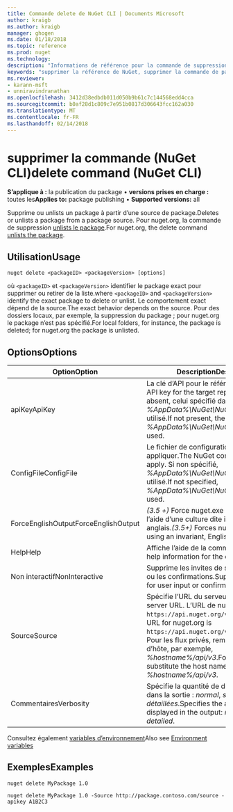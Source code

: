 ```yaml
---
title: Commande delete de NuGet CLI | Documents Microsoft
author: kraigb
ms.author: kraigb
manager: ghogen
ms.date: 01/18/2018
ms.topic: reference
ms.prod: nuget
ms.technology: 
description: "Informations de référence pour la commande de suppression de nuget.exe"
keywords: "supprimer la référence de NuGet, supprimer la commande de package"
ms.reviewer:
- karann-msft
- unniravindranathan
ms.openlocfilehash: 3412d38edbdb011d050b9b61c7c144568edd4cca
ms.sourcegitcommit: b0af28d1c809c7e951b0817d306643fcc162a030
ms.translationtype: MT
ms.contentlocale: fr-FR
ms.lasthandoff: 02/14/2018
---
```

# <a name="delete-command-nuget-cli"></a><span data-ttu-id="8ddca-104">supprimer la commande (NuGet CLI)</span><span class="sxs-lookup"><span data-stu-id="8ddca-104">delete command (NuGet CLI)</span></span>

<span data-ttu-id="8ddca-105">**S’applique à :** la publication du package &bullet; **versions prises en charge :** toutes les</span><span class="sxs-lookup"><span data-stu-id="8ddca-105">**Applies to:** package publishing &bullet; **Supported versions:** all</span></span>

<span data-ttu-id="8ddca-106">Supprime ou unlists un package à partir d’une source de package.</span><span class="sxs-lookup"><span data-stu-id="8ddca-106">Deletes or unlists a package from a package source.</span></span> <span data-ttu-id="8ddca-107">Pour nuget.org, la commande de suppression [unlists le package](../policies/deleting-packages.md).</span><span class="sxs-lookup"><span data-stu-id="8ddca-107">For nuget.org, the delete command [unlists the package](../policies/deleting-packages.md).</span></span>

## <a name="usage"></a><span data-ttu-id="8ddca-108">Utilisation</span><span class="sxs-lookup"><span data-stu-id="8ddca-108">Usage</span></span>

```cli
nuget delete <packageID> <packageVersion> [options]
```

<span data-ttu-id="8ddca-109">où `<packageID>` et `<packageVersion>` identifier le package exact pour supprimer ou retirer de la liste.</span><span class="sxs-lookup"><span data-stu-id="8ddca-109">where `<packageID>` and `<packageVersion>` identify the exact package to delete or unlist.</span></span> <span data-ttu-id="8ddca-110">Le comportement exact dépend de la source.</span><span class="sxs-lookup"><span data-stu-id="8ddca-110">The exact behavior depends on the source.</span></span> <span data-ttu-id="8ddca-111">Pour des dossiers locaux, par exemple, la suppression du package ; pour nuget.org le package n’est pas spécifié.</span><span class="sxs-lookup"><span data-stu-id="8ddca-111">For local folders, for instance, the package is deleted; for nuget.org the package is unlisted.</span></span>

## <a name="options"></a><span data-ttu-id="8ddca-112">Options</span><span class="sxs-lookup"><span data-stu-id="8ddca-112">Options</span></span>

| <span data-ttu-id="8ddca-113">Option</span><span class="sxs-lookup"><span data-stu-id="8ddca-113">Option</span></span> | <span data-ttu-id="8ddca-114">Description</span><span class="sxs-lookup"><span data-stu-id="8ddca-114">Description</span></span> |
| --- | --- |
| <span data-ttu-id="8ddca-115">apiKey</span><span class="sxs-lookup"><span data-stu-id="8ddca-115">ApiKey</span></span> | <span data-ttu-id="8ddca-116">La clé d’API pour le référentiel cible.</span><span class="sxs-lookup"><span data-stu-id="8ddca-116">The API key for the target repository.</span></span> <span data-ttu-id="8ddca-117">Si absent, celui spécifié dans *%AppData%\NuGet\NuGet.Config* est utilisé.</span><span class="sxs-lookup"><span data-stu-id="8ddca-117">If not present, the one specified in *%AppData%\NuGet\NuGet.Config* is used.</span></span> |
| <span data-ttu-id="8ddca-118">ConfigFile</span><span class="sxs-lookup"><span data-stu-id="8ddca-118">ConfigFile</span></span> | <span data-ttu-id="8ddca-119">Le fichier de configuration NuGet à appliquer.</span><span class="sxs-lookup"><span data-stu-id="8ddca-119">The NuGet configuration file to apply.</span></span> <span data-ttu-id="8ddca-120">Si non spécifié, *%AppData%\NuGet\NuGet.Config* est utilisé.</span><span class="sxs-lookup"><span data-stu-id="8ddca-120">If not specified, *%AppData%\NuGet\NuGet.Config* is used.</span></span> |
| <span data-ttu-id="8ddca-121">ForceEnglishOutput</span><span class="sxs-lookup"><span data-stu-id="8ddca-121">ForceEnglishOutput</span></span> | <span data-ttu-id="8ddca-122">*(3.5 +)*  Force nuget.exe pour exécuter à l’aide d’une culture dite indifférente, en anglais.</span><span class="sxs-lookup"><span data-stu-id="8ddca-122">*(3.5+)* Forces nuget.exe to run using an invariant, English-based culture.</span></span> |
| <span data-ttu-id="8ddca-123">Help</span><span class="sxs-lookup"><span data-stu-id="8ddca-123">Help</span></span> | <span data-ttu-id="8ddca-124">Affiche l’aide de la commande.</span><span class="sxs-lookup"><span data-stu-id="8ddca-124">Displays help information for the command.</span></span> |
| <span data-ttu-id="8ddca-125">Non interactif</span><span class="sxs-lookup"><span data-stu-id="8ddca-125">NonInteractive</span></span> | <span data-ttu-id="8ddca-126">Supprime les invites de saisie utilisateur ou les confirmations.</span><span class="sxs-lookup"><span data-stu-id="8ddca-126">Suppresses prompts for user input or confirmations.</span></span> |
| <span data-ttu-id="8ddca-127">Source</span><span class="sxs-lookup"><span data-stu-id="8ddca-127">Source</span></span> | <span data-ttu-id="8ddca-128">Spécifie l’URL du serveur.</span><span class="sxs-lookup"><span data-stu-id="8ddca-128">Specifies the server URL.</span></span> <span data-ttu-id="8ddca-129">L’URL de nuget.org est `https://api.nuget.org/v3/index.json`.</span><span class="sxs-lookup"><span data-stu-id="8ddca-129">The URL for nuget.org is `https://api.nuget.org/v3/index.json`.</span></span> <span data-ttu-id="8ddca-130">Pour les flux privés, remplacez le nom d’hôte, par exemple, *%hostname%/api/v3*.</span><span class="sxs-lookup"><span data-stu-id="8ddca-130">For private feeds, substitute the host name, for example, *%hostname%/api/v3*.</span></span> |
| <span data-ttu-id="8ddca-131">Commentaires</span><span class="sxs-lookup"><span data-stu-id="8ddca-131">Verbosity</span></span> | <span data-ttu-id="8ddca-132">Spécifie la quantité de détails affichés dans la sortie : *normal*, *silencieux*, *détaillées*.</span><span class="sxs-lookup"><span data-stu-id="8ddca-132">Specifies the amount of detail displayed in the output: *normal*, *quiet*, *detailed*.</span></span> |

<span data-ttu-id="8ddca-133">Consultez également [variables d’environnement](cli-ref-environment-variables.md)</span><span class="sxs-lookup"><span data-stu-id="8ddca-133">Also see [Environment variables](cli-ref-environment-variables.md)</span></span>

## <a name="examples"></a><span data-ttu-id="8ddca-134">Exemples</span><span class="sxs-lookup"><span data-stu-id="8ddca-134">Examples</span></span>

```cli
nuget delete MyPackage 1.0

nuget delete MyPackage 1.0 -Source http://package.contoso.com/source -apikey A1B2C3
```
